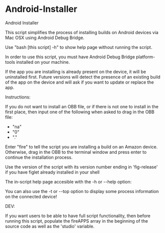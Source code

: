 # Android-Installer
Android Installer

This script simplifies the process of installing builds on Android devices via Mac OSX using Android Debug Bridge.

Use "bash [this script] -h" to show help page without running the script.

In order to use this script, you must have Android Debug Bridge platform-tools installed on your machine.

If the app you are installing is already present on the device, it will be uninstalled first. Future versions will detect the presence of an existing build of the app on the device and will ask if you want to update or replace the app.

Instructions:

If you do not want to install an OBB file, or if there is not one to install in the first place, then input one of the following when asked to drag in the OBB file:

- "na"
- "0"
- "."

Enter "fire" to tell the script you are installing a build on an Amazon device.
Otherwise, drag in the OBB to the terminal window and press enter to continue the installation process.

Use the version of the script with its version number ending in 'fig-release' if you have figlet already installed in your shell

The in-script help page accesible with the -h or --help option:

You can also use the -t or --top option to display some process information on the connected device!

DEV:

If you want users to be able to have full script functionality, then before running this script, populate the fireAPPS array in the beginning of the source code as well as the 'studio' variable.

